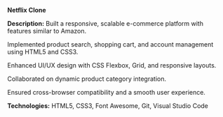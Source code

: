 **Netflix Clone**

**Description:**
 Built a responsive, scalable e-commerce platform with features similar to Amazon.
 
 Implemented product search, shopping cart, and account management using HTML5 and CSS3.
 
 Enhanced UI/UX design with CSS Flexbox, Grid, and responsive layouts.
 
 Collaborated on dynamic product category integration.
 
 Ensured cross-browser compatibility and a smooth user experience.

**Technologies:** HTML5, CSS3, Font Awesome, Git, Visual Studio Code
